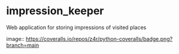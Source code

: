 # impression_keeper

Web application for storing impressions of visited places

image:: https://coveralls.io/repos/z4r/python-coveralls/badge.png?branch=main
